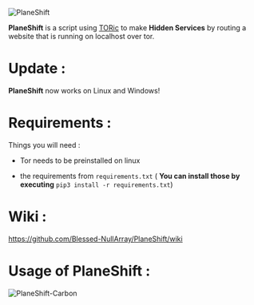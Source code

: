 ![PlaneShift](https://github.com/Blessed-NullArray/PlaneShift/blob/master/imgs/planeshift-banner1.png?raw=true)

**PlaneShift** is a script using [TORic](https://github.com/Blessed-NullArray/TORic) to make **Hidden Services** by routing a website that is running on localhost over tor.

# Update :

**PlaneShift** now works on Linux and Windows!


# Requirements :

  

Things you will need :

  

* Tor needs to be preinstalled on linux
  

* the requirements from `requirements.txt` (  **You can install those by executing** `pip3 install -r requirements.txt`)

# Wiki :

https://github.com/Blessed-NullArray/PlaneShift/wiki

# Usage of PlaneShift :

![PlaneShift-Carbon](https://github.com/Blessed-NullArray/PlaneShift/blob/master/imgs/planeshift-carbon.png?raw=true)